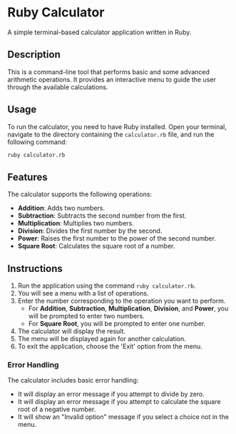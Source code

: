 # Ruby Calculator

A simple terminal-based calculator application written in Ruby.

## Description

This is a command-line tool that performs basic and some advanced arithmetic operations. It provides an interactive menu to guide the user through the available calculations.

## Usage

To run the calculator, you need to have Ruby installed. Open your terminal, navigate to the directory containing the `calculator.rb` file, and run the following command:

```bash
ruby calculator.rb
```

## Features

The calculator supports the following operations:

* **Addition**: Adds two numbers.
* **Subtraction**: Subtracts the second number from the first.
* **Multiplication**: Multiplies two numbers.
* **Division**: Divides the first number by the second.
* **Power**: Raises the first number to the power of the second number.
* **Square Root**: Calculates the square root of a number.

## Instructions

1. Run the application using the command `ruby calculator.rb`.
2. You will see a menu with a list of operations.
3. Enter the number corresponding to the operation you want to perform.
    * For **Addition**, **Subtraction**, **Multiplication**, **Division**, and **Power**, you will be prompted to enter two numbers.
    * For **Square Root**, you will be prompted to enter one number.
4. The calculator will display the result.
5. The menu will be displayed again for another calculation.
6. To exit the application, choose the 'Exit' option from the menu.

### Error Handling

The calculator includes basic error handling:

* It will display an error message if you attempt to divide by zero.
* It will display an error message if you attempt to calculate the square root of a negative number.
* It will show an "Invalid option" message if you select a choice not in the menu.
